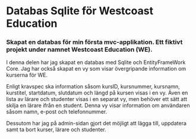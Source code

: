 # Databas Sqlite för Westcoast Education

### Skapat en databas för min första mvc-applikation. Ett fiktivt projekt under namnet Westcoast Education (WE).

I denna delen har jag skapat en databas med Sqlite och EntityFrameWork Core. Jag har också skapat en vy som visar övergripande information om kurserna för WE. 

Enligt kravspec ska information såsom kursID, kursnummer, kursnamn, kurstitel, startdatum, slutdatum och längd på kursen visas i en vy. Även en lista av lärare och studenter visas i en separat vy, men behöver ett sätt att skilja en lärare ifrån en student. Denna vy visar information om användaren såsom namn, e-post och telefonnummer. 

Dessutom har jag på admin-sidan gjort det möjligt att lägga till, uppdatera samt ta bort kurser, lärare och studenter. 
